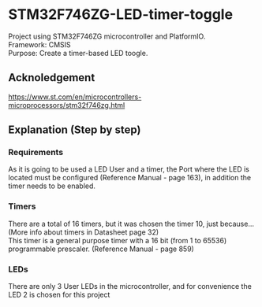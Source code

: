 # STM32F746ZG-LED-timer-toggle
Project using STM32F746ZG microcontroller and PlatformIO. <br>
Framework: CMSIS <br>
Purpose: Create a timer-based LED toogle. <br>
## Acknoledgement
https://www.st.com/en/microcontrollers-microprocessors/stm32f746zg.html <br>

## Explanation (Step by step)
### Requirements
As it is going to be used a LED User and a timer, the Port where the LED is located must be configured (Reference Manual - page 163), in addition the timer needs to be enabled. <br>
### Timers
There are a total of 16 timers, but it was chosen the timer 10, just because... (More info about timers in Datasheet page 32)<br>
This timer is a general purpose timer with a 16 bit (from 1 to 65536) programmable prescaler. (Reference Manual - page 859) <br>
### LEDs
There are only 3 User LEDs in the microcontroller, and for convenience the LED 2 is chosen for this project <br>



    

